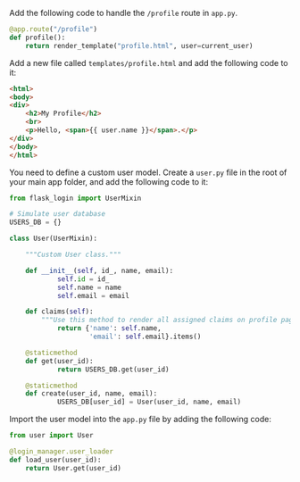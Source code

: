 Add the following code to handle the `/profile` route in `app.py`. 

```py
@app.route("/profile")
def profile():
    return render_template("profile.html", user=current_user)
```

Add a new file called `templates/profile.html` and add the following code to it:

```html
<html>
<body>
<div>
    <h2>My Profile</h2>
    <br>
    <p>Hello, <span>{{ user.name }}</span>.</p>
</div>
</body>
</html>
```

You need to define a custom user model. Create a `user.py` file in the root of your main app folder, and add the following code to it:

```py
from flask_login import UserMixin

# Simulate user database
USERS_DB = {}

class User(UserMixin):

    """Custom User class."""

    def __init__(self, id_, name, email):
            self.id = id_
            self.name = name
            self.email = email

    def claims(self):
        """Use this method to render all assigned claims on profile page."""
            return {'name': self.name,
                    'email': self.email}.items()

    @staticmethod
    def get(user_id):
            return USERS_DB.get(user_id)

    @staticmethod
    def create(user_id, name, email):
            USERS_DB[user_id] = User(user_id, name, email)

``` 

Import the user model into the `app.py` file by adding the following code:

```py
from user import User

@login_manager.user_loader
def load_user(user_id):
    return User.get(user_id)
```